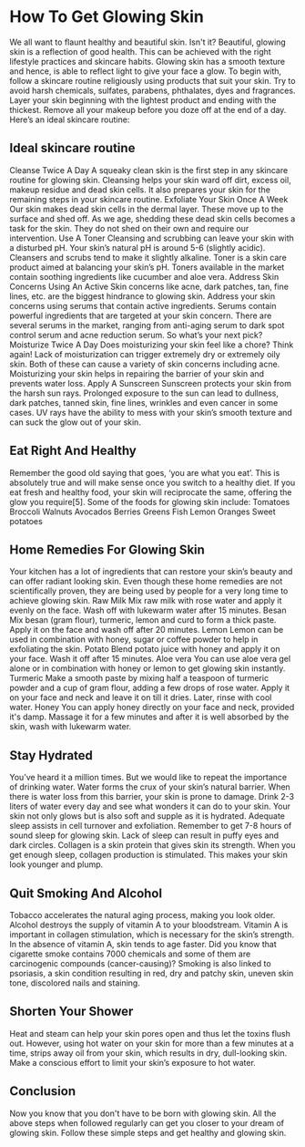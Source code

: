 # How To Get Glowing Skin

We all want to flaunt healthy and beautiful skin. Isn't it? Beautiful, glowing skin is a reflection of good health. This can be achieved with the right lifestyle practices and skincare habits.
Glowing skin has a smooth texture and hence, is able to reflect light to give your face a glow.
To begin with, follow a skincare routine religiously using products that suit your skin. Try to avoid harsh chemicals, sulfates, parabens, phthalates, dyes and fragrances. Layer your skin beginning with the lightest product and ending with the thickest. Remove all your makeup before you doze off at the end of a day. Here’s an ideal skincare routine:

## Ideal skincare routine

Cleanse Twice A Day
A squeaky clean skin is the first step in any skincare routine for glowing skin. Cleansing helps your skin ward off dirt, excess oil, makeup residue and dead skin cells. It also prepares your skin for the remaining steps in your skincare routine.
Exfoliate Your Skin Once A Week
Our skin makes dead skin cells in the dermal layer. These move up to the surface and shed off. As we age, shedding these dead skin cells becomes a task for the skin. They do not shed on their own and require our intervention.
Use A Toner
Cleansing and scrubbing can leave your skin with a disturbed pH. Your skin’s natural pH is around 5-6 (slightly acidic). Cleansers and scrubs tend to make it slightly alkaline.
Toner is a skin care product aimed at balancing your skin’s pH. Toners available in the market contain soothing ingredients like cucumber and aloe vera.
Address Skin Concerns Using An Active
Skin concerns like acne, dark patches, tan, fine lines, etc. are the biggest hindrance to glowing skin. Address your skin concerns using serums that contain active ingredients.
Serums contain powerful ingredients that are targeted at your skin concern. There are several serums in the market, ranging from anti-aging serum to dark spot control serum and acne reduction serum. So what’s your next pick?
Moisturize Twice A Day
Does moisturizing your skin feel like a chore? Think again! Lack of moisturization can trigger extremely dry or extremely oily skin. Both of these can cause a variety of skin concerns including acne.
Moisturizing your skin helps in repairing the barrier of your skin and prevents water loss.
Apply A Sunscreen
Sunscreen protects your skin from the harsh sun rays. Prolonged exposure to the sun can lead to dullness, dark patches, tanned skin, fine lines, wrinkles and even cancer in some cases. UV rays have the ability to mess with your skin’s smooth texture and can suck the glow out of your skin.

## Eat Right And Healthy

Remember the good old saying that goes, ‘you are what you eat’. This is absolutely true and will make sense once you switch to a healthy diet. If you eat fresh and healthy food, your skin will reciprocate the same, offering the glow you require[5]. Some of the foods for glowing skin include:
Tomatoes
Broccoli
Walnuts
Avocados
Berries
Greens
Fish
Lemon
Oranges
Sweet potatoes

## Home Remedies For Glowing Skin

Your kitchen has a lot of ingredients that can restore your skin’s beauty and can offer radiant looking skin. Even though these home remedies are not scientifically proven, they are being used by people for a very long time to achieve glowing skin.
Raw Milk
Mix raw milk with rose water and apply it evenly on the face. Wash off with lukewarm water after 15 minutes.
Besan
Mix besan (gram flour), turmeric, lemon and curd to form a thick paste. Apply it on the face and wash off after 20 minutes.
Lemon
Lemon can be used in combination with honey, sugar or coffee powder to help in exfoliating the skin.
Potato
Blend potato juice with honey and apply it on your face. Wash it off after 15 minutes.
Aloe vera
You can use aloe vera gel alone or in combination with honey or lemon to get glowing skin instantly.
Turmeric
Make a smooth paste by mixing half a teaspoon of turmeric powder and a cup of gram flour, adding a few drops of rose water. Apply it on your face and neck and leave it on till it dries. Later, rinse with cool water.
Honey
You can apply honey directly on your face and neck, provided it's damp. Massage it for a few minutes and after it is well absorbed by the skin, wash with lukewarm water.

## Stay Hydrated

You’ve heard it a million times. But we would like to repeat the importance of drinking water. Water forms the crux of your skin’s natural barrier. When there is water loss from this barrier, your skin is prone to damage.
Drink 2-3 liters of water every day and see what wonders it can do to your skin. Your skin not only glows but is also soft and supple as it is hydrated.
Adequate sleep assists in cell turnover and exfoliation. Remember to get 7-8 hours of sound sleep for glowing skin. Lack of sleep can result in puffy eyes and dark circles.
Collagen is a skin protein that gives skin its strength. When you get enough sleep, collagen production is stimulated. This makes your skin look younger and plump.

## Quit Smoking And Alcohol

Tobacco accelerates the natural aging process, making you look older. Alcohol destroys the supply of vitamin A to your bloodstream. Vitamin A is important in collagen stimulation, which is necessary for the skin’s strength. In the absence of vitamin A, skin tends to age faster.
Did you know that cigarette smoke contains 7000 chemicals and some of them are carcinogenic compounds (cancer-causing)? Smoking is also linked to psoriasis, a skin condition resulting in red, dry and patchy skin, uneven skin tone, discolored nails and staining.

## Shorten Your Shower

Heat and steam can help your skin pores open and thus let the toxins flush out. However, using hot water on your skin for more than a few minutes at a time, strips away oil from your skin, which results in dry, dull-looking skin. Make a conscious effort to limit your skin’s exposure to hot water.

## Conclusion

Now you know that you don't have to be born with glowing skin. All the above steps when followed regularly can get you closer to your dream of glowing skin. Follow these simple steps and get healthy and glowing skin.
